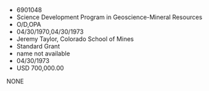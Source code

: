 * 6901048
* Science Development Program in Geoscience-Mineral Resources
* O/D,OPA
* 04/30/1970,04/30/1973
* Jeremy Taylor, Colorado School of Mines
* Standard Grant
*   name not available
* 04/30/1973
* USD 700,000.00

NONE